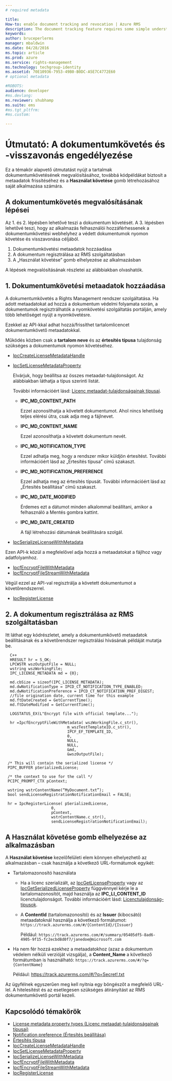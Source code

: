```yaml
---
# required metadata

title:
How-to: enable document tracking and revocation | Azure RMS
description: The document tracking feature requires some simple understandings about managing the associated metadata and registration with the service.
keywords:
author: bruceperlerms
manager: mbaldwin
ms.date: 04/28/2016
ms.topic: article
ms.prod: azure
ms.service: rights-management
ms.technology: techgroup-identity
ms.assetid: 70E10936-7953-49B0-B0DC-A5E7C4772E60
# optional metadata

#ROBOTS:
audience: developer
#ms.devlang:
ms.reviewer: shubhamp
ms.suite: ems
#ms.tgt_pltfrm:
#ms.custom:

---
```


# Útmutató: A dokumentumkövetés és -visszavonás engedélyezése

Ez a témakör alapvető útmutatást nyújt a tartalmak dokumentumkövetésének megvalósításához, továbbá kódpéldákat biztosít a metaadatok frissítéséhez és a **Használat követése** gomb létrehozásához saját alkalmazása számára.

## A dokumentumkövetés megvalósításának lépései

Az 1. és 2. lépésben lehetővé teszi a dokumentum követését. A 3. lépésben lehetővé teszi, hogy az alkalmazás felhasználói hozzáférhessenek a dokumentumkövetési webhelyhez a védett dokumentumok nyomon követése és visszavonása céljából.

1. Dokumentumkövetési metaadatok hozzáadása
2. A dokumentum regisztrálása az RMS szolgáltatásban
3. A „Használat követése” gomb elhelyezése az alkalmazásban

A lépések megvalósításának részletei az alábbiakban olvashatók.

## 1. Dokumentumkövetési metaadatok hozzáadása

A dokumentumkövetés a Rights Management rendszer szolgáltatása. Ha adott metaadatokat ad hozzá a dokumentum védelmi folyamata során, a dokumentumok regisztrálhatók a nyomkövetési szolgáltatás portálján, amely több lehetőséget nyújt a nyomkövetésre.

Ezekkel az API-kkal adhat hozzá/frissíthet tartalomlicencet dokumentumkövető metaadatokkal.


Működés közben csak a **tartalom neve** és az **értesítés típusa** tulajdonság szükséges a dokumentumok nyomon követéséhez.


- [IpcCreateLicenseMetadataHandle](/rights-management/sdk/2.1/api/win/functions#msipc_ipccreatelicensemetadatahandle)
- [IpcSetLicenseMetadataProperty](/rights-management/sdk/2.1/api/win/functions#msipc_ipcsetlicensemetadataproperty)

  Elvárjuk, hogy beállítsa az összes metaadat-tulajdonságot. Az alábbiakban láthatja a típus szerinti listát.

  További információért lásd: [Licenc metaadat-tulajdonságainak típusai](/rights-management/sdk/2.1/api/win/constants#msipc_license_metadata_property_types).

  - **IPC_MD_CONTENT_PATH**

    Ezzel azonosíthatja a követett dokumentumot. Ahol nincs lehetőség teljes elérési útra, csak adja meg a fájlnevet.

  - **IPC_MD_CONTENT_NAME**

    Ezzel azonosíthatja a követett dokumentum nevét.

  - **IPC_MD_NOTIFICATION_TYPE**

    Ezzel adhatja meg, hogy a rendszer mikor küldjön értesítést. További információért lásd az „Értesítés típusa” című szakaszt.

  - **IPC_MD_NOTIFICATION_PREFERENCE**

    Ezzel adhatja meg az értesítés típusát. További információért lásd az „Értesítés beállítása” című szakaszt.

  - **IPC_MD_DATE_MODIFIED**

    Érdemes ezt a dátumot minden alkalommal beállítani, amikor a felhasználó a Mentés gombra kattint.

  - **IPC_MD_DATE_CREATED**

    A fájl létrehozási dátumának beállítására szolgál.

- [IpcSerializeLicenseWithMetadata](/rights-management/sdk/2.1/api/win/functions#msipc_ipcserializelicensemetadata)

Ezen API-k közül a megfelelővel adja hozzá a metaadatokat a fájlhoz vagy adatfolyamhoz.

- [IpcfEncryptFileWithMetadata](/rights-management/sdk/2.1/api/win/functions#msipc_ipcfencryptfilewithmetadata)
- [IpcfEncryptFileStreamWithMetadata](/rights-management/sdk/2.1/api/win/functions#msipc_ipcfencryptfilestreamwithmetadata)

Végül ezzel az API-val regisztrálja a követett dokumentumot a követőrendszerrel.

- [IpcRegisterLicense](/rights-management/sdk/2.1/api/win/functions#msipc_ipcregisterlicense)


## 2. A dokumentum regisztrálása az RMS szolgáltatásban

Itt láthat egy kódrészletet, amely a dokumentumkövető metaadatok beállításának és a követőrendszer regisztrálási hívásának példáját mutatja be.

      C++
      HRESULT hr = S_OK;
      LPCWSTR wszOutputFile = NULL;
      wstring wszWorkingFile;
      IPC_LICENSE_METADATA md = {0};

      md.cbSize = sizeof(IPC_LICENSE_METADATA);
      md.dwNotificationType = IPCD_CT_NOTIFICATION_TYPE_ENABLED;
      md.dwNotificationPreference = IPCD_CT_NOTIFICATION_PREF_DIGEST;
      //file origination date, current time for this example
      md.ftDateCreated = GetCurrentTime();
      md.ftDateModified = GetCurrentTime();

      LOGSTATUS_EX(L"Encrypt file with official template...");

      hr =IpcfEncryptFileWithMetadata( wszWorkingFile.c_str(),
                               m_wszTestTemplateID.c_str(),
                               IPCF_EF_TEMPLATE_ID,
                               0,
                               NULL,
                               NULL,
                               &md,
                               &wszOutputFile);

     /* This will contain the serialized license */
     PIPC_BUFFER pSerializedLicense;

     /* the context to use for the call */
     PCIPC_PROMPT_CTX pContext;

     wstring wstrContentName(“MyDocument.txt”);
     bool sendLicenseRegistrationNotificationEmail = FALSE;

     hr = IpcRegisterLicense( pSerializedLicense,
                        0,
                        pContext,
                        wstrContentName.c_str(),
                        sendLicenseRegistrationNotificationEmail);

## A **Használat követése** gomb elhelyezése az alkalmazásban

A **Használat követése** kezelőfelületi elem könnyen elhelyezhető az alkalmazásban – csak használja a következő URL-formátumok egyikét:

- Tartalomazonosító használata
  - Ha a licenc szerializált, az [IpcGetLicenseProperty](/rights-management/sdk/2.1/api/win/functions#msipc_ipcgetlicenseproperty) vagy az [IpcGetSerializedLicenseProperty](/rights-management/sdk/2.1/api/win/functions#msipc_ipcgetserializedlicenseproperty) függvénnyel kérje le a tartalomazonosítót, majd használja az **IPC_LI_CONTENT_ID** licenctulajdonságot. További információért lásd: [Licenctulajdonság-típusok](/rights-management/sdk/2.1/api/win/constants#msipc_license_property_types).
  - A **ContentId** (tartalomazonosító) és az **Issuer** (kibocsátó) metaadatoknál használja a következő formátumot: `https://track.azurerms.com/#/{ContentId}/{Issuer}`

    Például: `https://track.azurerms.com/#/summary/05405df5-8ad6-4905-9f15-fc2ecbd8d0f7/janedoe@microsoft.com`

- Ha nem fér hozzá ezekhez a metaadatokhoz (azaz a dokumentum védelem nélküli verzióját vizsgálja), a **Content_Name** a következő formátumban is használható: `https://track.azurerms.com/#/?q={ContentName}`

  Például: https://track.azurerms.com/#/?q=Secret!.txt

Az ügyfélnek egyszerűen meg kell nyitnia egy böngészőt a megfelelő URL-lel. A hitelesítést és az esetlegesen szükséges átirányítást az RMS dokumentumkövető portál kezeli.

## Kapcsolódó témakörök

* [License metadata property types (Licenc metaadat-tulajdonságainak típusai)](/rights-management/sdk/2.1/api/win/constants#msipc_license_metadata_property_types)
* [Notification preference (Értesítés beállítása)](/rights-management/sdk/2.1/api/win/constants#msipc_notification_preference)
* [Értesítés típusa](/rights-management/sdk/2.1/api/win/constants#msipc_notification_type)
* [IpcCreateLicenseMetadataHandle](/rights-management/sdk/2.1/api/win/functions#msipc_ipccreatelicensemetadatahandle)
* [IpcSetLicenseMetadataProperty](/rights-management/sdk/2.1/api/win/functions#msipc_ipcsetlicensemetadataproperty)
* [IpcSerializeLicenseWithMetadata](/rights-management/sdk/2.1/api/win/functions#msipc_ipcserializelicensemetadata)
* [IpcfEncryptFileWithMetadata](/rights-management/sdk/2.1/api/win/functions#msipc_ipcfencryptfilewithmetadata)
* [IpcfEncryptFileStreamWithMetadata](/rights-management/sdk/2.1/api/win/functions#msipc_ipcfencryptfilestreamwithmetadata)
* [IpcRegisterLicense](/rights-management/sdk/2.1/api/win/functions#msipc_ipcregisterlicense)


<!--HONumber=Jun16_HO2-->


